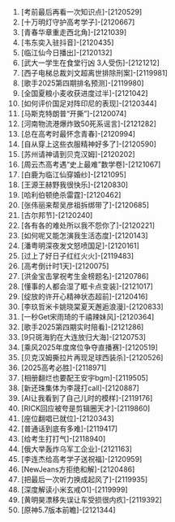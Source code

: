 
1. [考前最后再看一次知识点]-[2120529]
1. [十万明灯守护高考学子]-[2120667]
1. [青春华章重走西北角]-[2121039]
1. [韦东奕入驻抖音]-[2120435]
1. [临江仙今日播出]-[2120132]
1. [武大一学生在食堂行凶 3人受伤]-[2121212]
1. [西子电梯总裁刘文超离世排除刑案]-[2119981]
1. [歌手2025第四期排名预测]-[2119980]
1. [全国夏粮小麦收获进度过半]-[2121042]
1. [如何评价国足对阵印尼的表现]-[2120344]
1. [马斯克特朗普“开撕”]-[2120074]
1. [河南物流港爆炸致50死系谣言]-[2121282]
1. [总在高考时最怀念青春]-[2120994]
1. [自从穿上这些衣服精神好多了]-[2120590]
1. [苏州请神请到贝克汉姆]-[2120202]
1. [周云杰高考遇“史上最难”数学卷]-[2121067]
1. [白鹿为临江仙穿婚纱]-[2121095]
1. [王源王赫野我很快乐]-[2120830]
1. [哈利伯顿绝杀雷霆]-[2120462]
1. [张伟丽来帮吴彦祖拆绑带了]-[2120685]
1. [古尔邦节]-[2120240]
1. [各有各的难处所以我不怨你了]-[2120221]
1. [如何呢又能怎演我生活态度]-[2120143]
1. [潘粤明深夜发文怒喷国足]-[2120161]
1. [过上了好日子红红火火]-[2119483]
1. [高考倒计时1天]-[2120075]
1. [洪金宝击掌祝考生金榜题名]-[2120786]
1. [懂事的人都会湿了眶卡点变装]-[2121017]
1. [绽放的许开心精神状态超前]-[2120416]
1. [李玖哲米卡姚晓棠夏天邂逅浪漫]-[2120833]
1. [一秒Get宋雨琦的千禧辣妹风]-[2120364]
1. [歌手2025第四期实时陪看]-[2121286]
1. [9只斑海豹在大连放归大海]-[2120753]
1. [乘风2025年度席位争夺直播赛]-[2120519]
1. [贝克汉姆撕拉片再现足球西装杀]-[2120526]
1. [2025高考必胜]-[2118971]
1. [相册翻烂也要配王安宇bgm]-[2119505]
1. [新还珠集体为李晟打call]-[2120887]
1. [AI让我看到了自己儿时的模样]-[2119176]
1. [RICK回应被夸是剪辑圈天才]-[2119860]
1. [座位翻唱已就位]-[2120343]
1. [普通话到底有多难]-[2119417]
1. [给考生打打气]-[2118940]
1. [俄大举轰炸乌军工企业]-[2121163]
1. [李连杰给高考学子送祝福]-[2120959]
1. [NewJeans方拒绝和解]-[2120486]
1. [把最后一次听力换成起风了]-[2119935]
1. [深度解读小米玄戒O1]-[2119999]
1. [黄明昊漂移失误让车受损很内疚]-[2119392]
1. [原神5.7版本前瞻]-[2121344]